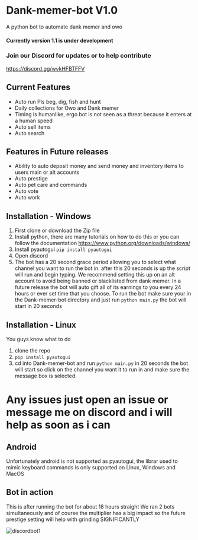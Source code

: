 # Dank-memer-bot  V1.0
A python bot to automate dank memer and owo

#### Currently version 1.1 is under development

### Join our Discord for updates or to help contribute
https://discord.gg/wvkHFBTFFV

## Current Features
- Auto run Pls beg, dig, fish and hunt
- Daily collections for Owo and Dank memer
- Timing is humanlike, ergo bot is not seen as a threat because it enters at a human speed
- Auto sell items
- Auto search

## Features in Future releases
- Ability to auto deposit money and send money and inventory items to users main or alt accounts
- Auto prestige
- Auto pet care and commands
- Auto vote
- Auto work

## Installation - Windows
1. First clone or download the Zip file
2. Install python, there are many tutorials on how to do this or you can follow the documentation https://www.python.org/downloads/windows/
4. Install pyautogui
 `pip install pyautogui`
4. Open discord
5. The bot has a 20 second grace period allowing you to select what channel you want to run the bot in. after this 20 seconds is up the script will run and begin typing. We recommend setting this up on an alt account to avoid being banned or blacklisted from dank memer. In a future release the bot will auto gift all of its earnings to you every 24 hours or ever set time that you choose. To run the bot make sure your in the Dank-memer-bot directory and just run `python main.py` the bot will start in 20 seconds

## Installation - Linux
You guys know what to do
1. clone the repo
2. `pip install pyautogui`
3. cd into Dank-memer-bot and run `python main.py` in 20 seconds the bot will start so click on the channel you want it to run in and make sure the message box is selected.

# Any issues just open an issue or message me on discord and i will help as soon as i can

## Android
Unfortunately android is not supported as pyautogui, the librar used to mimic keyboard commands is only supported on Linux, Windows and MacOS

<!-- ## Installation - Android - Difficulty Easy
1. Download 'Termux' from 'F-droid' I recommend this as there are repository issues with the playstore version leaving it practically unusable. F-droid is safe to use, of course make sure its from the official website - https://f-droid.org/en/packages/com.termux/
After installing F-droid search for 'Termux' you will be met by this:

<img src="https://user-images.githubusercontent.com/55029062/147935060-1bbb7d33-c640-4ddf-b361-55649a9fdec8.png" width=30% height=30%>

2. After installing Termux run `apt update && apt upgrade` this will update the packages.
3. Next run `apt install python`
4. install the required library, 'pyautogui' by running the command `pip install pyautogui`
5. Now we just need git to clone the repo, `pkg install git`
6. Now run `git clone https://github.com/Nedcotter/Dank-memer-bot`
7. cd into the repo, `cd Dank-memer-bot/`
8. -->

## Bot in action
This is after running the bot for about 18 hours straight
We ran 2 bots simultaneously and of course the multiplier has a big impact so the future prestige setting will help with grinding SIGNIFICANTLY

![discordbot1](https://user-images.githubusercontent.com/55029062/147928741-f70fb049-4005-43ab-bcc0-8b2632277fdf.png)

